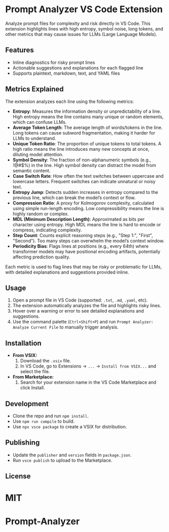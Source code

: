 # Prompt Analyzer VS Code Extension

Analyze prompt files for complexity and risk directly in VS Code. This extension highlights lines with high entropy, symbol noise, long tokens, and other metrics that may cause issues for LLMs (Large Language Models).


## Features
- Inline diagnostics for risky prompt lines
- Actionable suggestions and explanations for each flagged line
- Supports plaintext, markdown, text, and YAML files

## Metrics Explained
The extension analyzes each line using the following metrics:

- **Entropy**: Measures the information density or unpredictability of a line. High entropy means the line contains many unique or random elements, which can confuse LLMs.
- **Average Token Length**: The average length of words/tokens in the line. Long tokens can cause subword fragmentation, making it harder for LLMs to understand.
- **Unique Token Ratio**: The proportion of unique tokens to total tokens. A high ratio means the line introduces many new concepts at once, diluting model attention.
- **Symbol Density**: The fraction of non-alphanumeric symbols (e.g., !@#$%) in the line. High symbol density can distract the model from semantic content.
- **Case Switch Rate**: How often the text switches between uppercase and lowercase letters. Frequent switches can indicate unnatural or noisy text.
- **Entropy Jump**: Detects sudden increases in entropy compared to the previous line, which can break the model’s context or flow.
- **Compression Ratio**: A proxy for Kolmogorov complexity, calculated using simple run-length encoding. Low compressibility means the line is highly random or complex.
- **MDL (Minimum Description Length)**: Approximated as bits per character using entropy. High MDL means the line is hard to encode or compress, indicating complexity.
- **Step Count**: Counts explicit reasoning steps (e.g., "Step 1:", "First", "Second"). Too many steps can overwhelm the model’s context window.
- **Periodicity Bias**: Flags lines at positions (e.g., every 64th) where transformer models may have positional encoding artifacts, potentially affecting prediction quality.

Each metric is used to flag lines that may be risky or problematic for LLMs, with detailed explanations and suggestions provided inline.

## Usage
1. Open a prompt file in VS Code (supported: `.txt`, `.md`, `.yaml`, etc).
2. The extension automatically analyzes the file and highlights risky lines.
3. Hover over a warning or error to see detailed explanations and suggestions.
4. Use the command palette (`Ctrl+Shift+P`) and run `Prompt Analyzer: Analyze Current File` to manually trigger analysis.

## Installation
- **From VSIX:**
  1. Download the `.vsix` file.
  2. In VS Code, go to Extensions → `...` → `Install from VSIX...` and select the file.
- **From Marketplace:**
  1. Search for your extension name in the VS Code Marketplace and click Install.

## Development
- Clone the repo and run `npm install`.
- Use `npm run compile` to build.
- Use `npx vsce package` to create a VSIX for distribution.

## Publishing
- Update the `publisher` and `version` fields in `package.json`.
- Run `vsce publish` to upload to the Marketplace.

## License
MIT
=======
# Prompt-Analyzer
